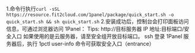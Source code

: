 1.命令行执行`curl -sSL https://resource.fit2cloud.com/1panel/package/quick_start.sh -o quick_start.sh && sh quick_start.sh`
2.安装成功后，控制台会打印面板访问信息，可通过浏览器访问 1Panel：
Tips:
    http://目标服务器 IP 地址:目标端口/安全入口
    如果使用的是云服务器，请至安全组开放目标端口。
    ssh 登录 1Panel 服务器后，执行 1pctl user-info 命令可获取安全入口（entrance）
